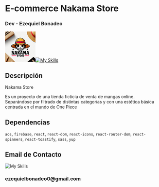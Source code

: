 # E-commerce Nakama Store
### Dev - Ezequiel Bonadeo

![texto cualquiera por si no carga la imagen](src/assets/logoreadme.png)[![My Skills](https://skillicons.dev/icons?i=vscode,react,css,firebase,git,github&perline=3 )](https://skillicons.dev) 


## Descripción
<div>
<p>Nakama Store</p>
<p>Es un proyecto de una tienda ficticia de venta de mangas online. Separándose por filtrado de distintas categorías y con una estética básica centrada en el mundo de One Piece </p>
</div>

## Dependencias
`aos`,
`firebase`,
`react`,
`react-dom`,
`react-icons`,
`react-router-dom`,
`react-spinners`,
`react-toastify`,
`sass`,
`yup`

## Email de Contacto
![My Skills](https://skillicons.dev/icons?i=gmail)
<h3>ezequielbonadeo0@gmail.com</h3>